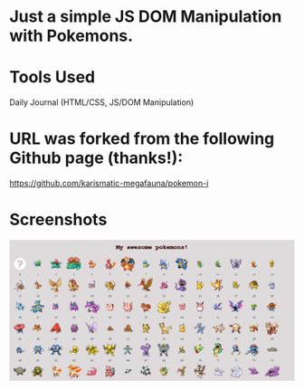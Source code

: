 # Just a simple JS DOM Manipulation with Pokemons. 

# Tools Used
Daily Journal (HTML/CSS, JS/DOM Manipulation)

# URL was forked from the following Github page (thanks!):
https://github.com/karismatic-megafauna/pokemon-i

# Screenshots
![](screenshots/Pokemons.jpg)